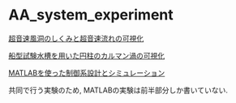 # AA_system_experiment

<a href="https://github.com/yohei-freelance/AA_system_experiment/blob/master/experiment2/system_experiment2.pdf">超音速風洞のしくみと超音速流れの可視化</a>

<a href="https://github.com/yohei-freelance/AA_system_experiment/blob/master/experiment3/system_exp3.pdf">船型試験水槽を用いた円柱のカルマン渦の可視化</a>

<a href="https://github.com/yohei-freelance/AA_system_experiment/blob/master/experiment5/aerospace_experiment5_1.pdf">MATLABを使った制御系設計とシミュレーション</a>

共同で行う実験のため, MATLABの実験は前半部分しか書いていない.
